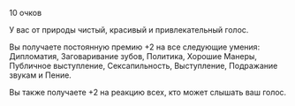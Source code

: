 10 очков

У вас от природы чистый, красивый и привлекательный голос. 

Вы получаете постоянную премию +2 на все следующие умения: Дипломатия, Заговаривание зубов, Политика, Хорошие Манеры, Публичное выступление, Сексапильность, Выступление, Подражание звукам и Пение. 

Вы также получаете +2 на реакцию всех, кто может слышать ваш голос.